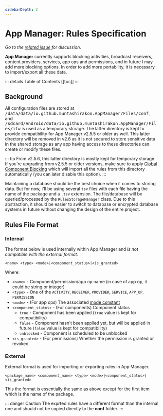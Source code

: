 ```yaml
---
sidebarDepth: 2
---
```

# App Manager: Rules Specification

*Go to the [related issue](https://github.com/MuntashirAkon/AppManager/issues/24) for discussion.*

**App Manager** currently supports blocking activities, broadcast receivers, content providers, services, app ops and permissions, and in future I may add more blocking options. In order to add more portability, it is necessary to import/export all these data. 

::: details Table of Contents
[[toc]]
:::

## Background
All configuration files are stored at <tt>/data/data/io.github.muntashirakon.AppManager/Files/conf</tt>, and <tt>/sdcard/Android/data/io.github.muntashirakon.AppManager/Files/ifw</tt> is used as a temporary storage. The latter directory is kept to provide compatibility for App Manager v2.5.5 or older as well. This latter directory will be removed in v2.6 as it is not secured to store sensitive data in the shared storage as any app having access to these directories can create or modify these files. 

::: tip
From v2.5.6, this latter directory is mostly kept for temporary storage. If you're upgrading from v2.5.5 or older versions, make sure to apply [Global Component Blocking][gcb] which will import all the rules from this directory automatically (you can later disable this option). 
:::

Maintaining a database should be the best choice when it comes to storing data. But for now, I'll be using several `tsv` files with each file having the name of the package and a `.tsv` extension. The file/database will be queried/processed by the `RulesStorageManager` class. Due to this abstraction, it should be easier to switch to database or encrypted database systems in future without changing the design of the entire project.

## Rules File Format

### Internal
The format below is used internally within App Manager and _is not compatible with the external format._
```
<name> <type> <mode>|<component_status>|<is_granted>
```
Where:
- `<name>` - Component/permission/app op name (in case of app op, it could be string or integer)
- `<type>` - One of the `ACTIVITY`, `RECEIVER`, `PROVIDER`, `SERVICE`, `APP_OP`,  `PERMISSION`
- `<mode>` - (For app ops) The associated [mode constant][mode_constants]
- `<component_status>` - (For components) Component status
    * `true` - Component has been applied (`true` value is kept for compatibility)
    * `false` - Component hasn't been applied yet, but will be applied in future (`false` value is kept for compatibility)
    * `unblocked` - Component is scheduled to be unblocked
- `<is_granted>` - (For permissions) Whether the permission is granted or revoked

### External
External format is used for importing or exporting rules in App Manager.
```
<package_name> <component_name> <type> <mode>|<component_status>|<is_granted>
```
This the format is essentially the same as above except for the first item which is the name of the package.

::: danger Caution
The exprted rules have a different format than the internal one and should not be copied directly to the **conf** folder.
:::

[mode_constants]: ./AppOps.md#mode-constants
[gcb]: ../guide/settings-page.md#global-component-blocking
